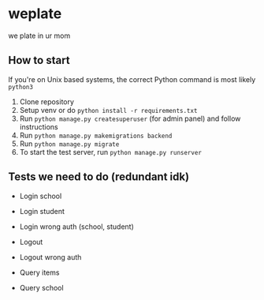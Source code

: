 # weplate
we plate in ur mom

## How to start

If you're on Unix based systems, the correct Python command is most likely `python3`

1. Clone repository
2. Setup venv or do `python install -r requirements.txt`
3. Run `python manage.py createsuperuser` (for admin panel) and follow instructions
4. Run `python manage.py makemigrations backend`
5. Run `python manage.py migrate`
6. To start the test server, run `python manage.py runserver`

## Tests we need to do (redundant idk)

- Login school
- Login student
- Login wrong auth (school, student)
- Logout
- Logout wrong auth

- Query items
- Query school